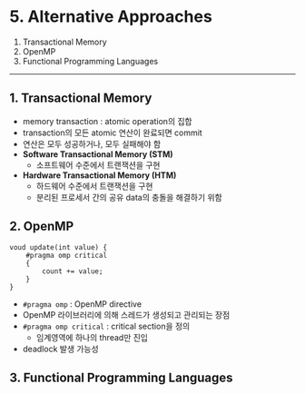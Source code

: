 # 5. Alternative Approaches

1. Transactional Memory
2. OpenMP
3. Functional Programming Languages

---

## 1. Transactional Memory

- memory transaction : atomic operation의 집합
- transaction의 모든 atomic 연산이 완료되면 commit
- 연산은 모두 성공하거나, 모두 실패해야 함
- **Software Transactional Memory (STM)**
    - 소프트웨어 수준에서 트랜잭션을 구현
- **Hardware Transactional Memory (HTM)**
    - 하드웨어 수준에서 트랜잭션을 구현
    - 분리된 프로세서 간의 공유 data의 충돌을 해결하기 위함

## 2. OpenMP

````
voud update(int value) {
    #pragma omp critical
    {
        count += value;
    }
}

````

- `#pragma omp` : OpenMP directive
- OpenMP 라이브러리에 의해 스레드가 생성되고 관리되는 장점
- `#pragma omp critical` : critical section을 정의
    - 임계영역에 하나의 thread만 진입
- deadlock 발생 가능성

## 3. Functional Programming Languages
